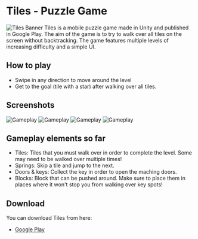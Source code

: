 # Tiles - Puzzle Game
![Tiles Banner](https://i.imgur.com/3PO1qMQ.png)
Tiles is a mobile puzzle game made in Unity and published in Google Play. 
The aim of the game is to try to walk over all tiles on the screen without backtracking. 
The game features multiple levels of increasing difficulty and a simple UI.

## How to play
- Swipe in any direction to move around the level
- Get to the goal (tile with a star) after walking over all tiles.

## Screenshots
![Gameplay](https://i.imgur.com/mWh9EtG.png)
![Gameplay](https://i.imgur.com/8POzCWB.png)
![Gameplay](https://i.imgur.com/9RVWhJa.png)
![Gameplay](https://i.imgur.com/kXlNUvh.png)

## Gameplay elements so far
- Tiles: Tiles that you must walk over in order to complete the level. Some may need to be walked over multiple times!
- Springs: Skip a tile and jump to the next.
- Doors & keys: Collect the key in order to open the maching doors.
- Blocks: Block that can be pushed around. Make sure to place them in places where it won't stop you from walking over key spots!

## Download
You can download Tiles from here:
- [Google Play](https://play.google.com/store/apps/details?id=com.selofi.tiles)
